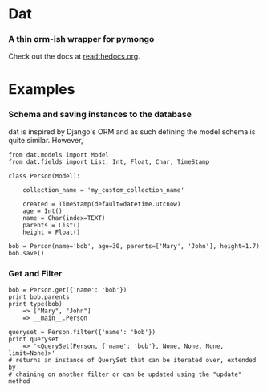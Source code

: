 # Dat
### A thin orm-ish wrapper for pymongo

Check out the docs at [readthedocs.org](http://dat.readthedocs.org/en/latest/).

# Examples

### Schema and saving instances to the database

dat is inspired by Django's ORM and as such defining the model schema is quite
similar. However,

    from dat.models import Model
    from dat.fields import List, Int, Float, Char, TimeStamp

    class Person(Model):

        collection_name = 'my_custom_collection_name'

        created = TimeStamp(default=datetime.utcnow)
        age = Int()
        name = Char(index=TEXT)
        parents = List()
        height = Float()

    bob = Person(name='bob', age=30, parents=['Mary', 'John'], height=1.7)
    bob.save()

### Get and Filter

    bob = Person.get({'name': 'bob'})
    print bob.parents
    print type(bob)
        => ["Mary", "John"]
        => __main__.Person

    queryset = Person.filter({'name': 'bob'})
    print queryset
        => '<QuerySet(Person, {'name': 'bob'}, None, None, None, limit=None)>'
    # returns an instance of QuerySet that can be iterated over, extended by
    # chaining on another filter or can be updated using the "update" method
